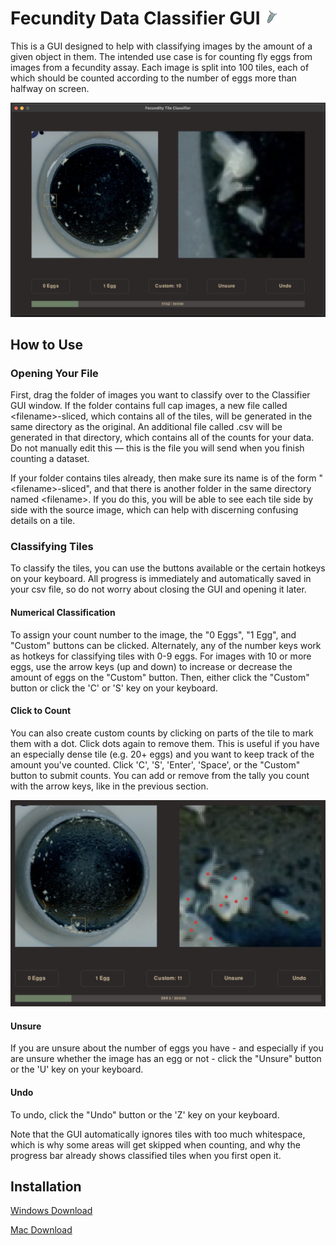 # Fecundity Data Classifier GUI ![egg icon](https://github.com/aldenblack/Classifier-GUI/blob/main/egg_icon.png?raw=true)

This is a GUI designed to help with classifying images by the amount of a given object in them. The intended use case is for counting fly eggs from images from a fecundity assay. Each image is split into 100 tiles, each of which should be counted according to the number of eggs more than halfway on screen. 

![classifier interface](https://github.com/aldenblack/Classifier-GUI/blob/main/Classifier-GUI-screenshot.png?raw=true)

## How to Use

### Opening Your File

First, drag the folder of images you want to classify over to the Classifier GUI window. If the folder contains full cap images, a new file called 
\<filename>-sliced, which contains all of the tiles, will be generated in the same directory as the original. An additional file called <filename>.csv will be generated in that directory, which contains all of the counts for your data. Do not manually edit this — this is the file you will send when you finish counting a dataset. 

If your folder contains tiles already, then make sure its name is of the form "\<filename>-sliced", and that there is another folder in the same directory named \<filename>. If you do this, you will be able to see each tile side by side with the source image, which can help with discerning confusing details on a tile.

### Classifying Tiles

To classify the tiles, you can use the buttons available or the certain hotkeys on your keyboard. All progress is immediately and automatically saved in your csv file, so do not worry about closing the GUI and opening it later.

#### Numerical Classification

To assign your count number to the image, the "0 Eggs", "1 Egg", and "Custom" buttons can be clicked. Alternately, any of the number keys work as hotkeys for classifying tiles with 0-9 eggs. For images with 10 or more eggs, use the arrow keys (up and down) to increase or decrease the amount of eggs on the "Custom" button. Then, either click the "Custom" button or click the 'C' or 'S' key on your keyboard.

#### Click to Count

You can also create custom counts by clicking on parts of the tile to mark them with a dot. Click dots again to remove them. This is useful if you have an especially dense tile (e.g. 20+ eggs) and you want to keep track of the amount you've counted. Click 'C', 'S', 'Enter', 'Space', or the "Custom" button to submit counts. You can add or remove from the tally you count with the arrow keys, like in the previous section. 

![dense cluster](https://github.com/aldenblack/Classifier-GUI/blob/main/Classifier-GUI-cluster.png?raw=true)


#### Unsure

If you are unsure about the number of eggs you have - and especially if you are unsure whether the image has an egg or not - click the "Unsure" button or the 'U' key on your keyboard. 

#### Undo

To undo, click the "Undo" button or the 'Z' key on your keyboard. 

Note that the GUI automatically ignores tiles with too much whitespace, which is why some areas will get skipped when counting, and why the progress bar already shows classified tiles when you first open it.

## Installation

[Windows Download](https://github.com/aldenblack/Classifier-GUI/releases/download/v1.1.0/classifier_gui_windows_v1.1.0.zip) 

[Mac Download](https://github.com/aldenblack/Classifier-GUI/releases/download/v1.1.0/classifier_gui_mac_v1.1.0.zip)
